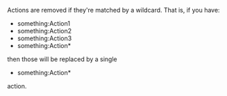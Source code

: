 Actions are removed if they're matched by a wildcard. That is, if you have:

- something:Action1
- something:Action2
- something:Action3
- something:Action*

then those will be replaced by a single

- something:Action*

action.
